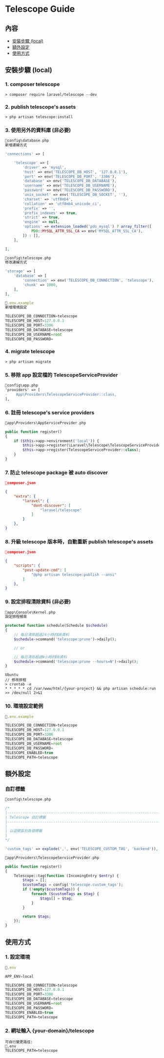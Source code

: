 # Telescope Guide

## 內容

- [安裝步驟 (local)](#安裝步驟-local)
- [額外設定](#額外設定)
- [使用方式](#使用方式)

## 安裝步驟 (local)

### 1. composer telescope

```shell
> composer require laravel/telescope --dev
```

### 2. publish telescope's assets

```shell
> php artisan telescope:install
```

### 3. 使用另外的資料庫 (非必要)

```php
📁config\database.php
新增連線方式

'connections' => [

    'telescope' => [
        'driver' => 'mysql',
        'host' => env('TELESCOPE_DB_HOST', '127.0.0.1'),
        'port' => env('TELESCOPE_DB_PORT', '3306'),
        'database' => env('TELESCOPE_DB_DATABASE'),
        'username' => env('TELESCOPE_DB_USERNAME'),
        'password' => env('TELESCOPE_DB_PASSWORD'),
        'unix_socket' => env('TELESCOPE_DB_SOCKET', ''),
        'charset' => 'utf8mb4',
        'collation' => 'utf8mb4_unicode_ci',
        'prefix' => '',
        'prefix_indexes' => true,
        'strict' => true,
        'engine' => null,
        'options' => extension_loaded('pdo_mysql') ? array_filter([
            PDO::MYSQL_ATTR_SSL_CA => env('MYSQL_ATTR_SSL_CA'),
        ]) : [],
    ],

],
```

```php
📁config\telescope.php
修改連線方式

'storage' => [
    'database' => [
        'connection' => env('TELESCOPE_DB_CONNECTION', 'telescope'),
        'chunk' => 1000,
    ],
],
```

```javascript
📁.env.example
新增環境設定

TELESCOPE_DB_CONNECTION=telescope
TELESCOPE_DB_HOST=127.0.0.1
TELESCOPE_DB_PORT=3306
TELESCOPE_DB_DATABASE=telescope
TELESCOPE_DB_USERNAME=root
TELESCOPE_DB_PASSWORD=
```

### 4. migrate telescope

```shell
> php artisan migrate
```

### 5. 移除 app 設定檔的 TelescopeServiceProvider

```diff
📁config\app.php
'providers' => [
-    App\Providers\TelescopeServiceProvider::class,
],
```

### 6. 註冊 telescope's service providers

```php
📁app\Providers\AppServiceProvider.php

public function register()
{
    if ($this->app->environment('local')) {
        $this->app->register(\Laravel\Telescope\TelescopeServiceProvider::class);
        $this->app->register(TelescopeServiceProvider::class);
    }
}
```

### 7. 防止 telescope package 被 auto discover

```json
📁composer.json

{
    "extra": {
        "laravel": {
            "dont-discover": [
                "laravel/telescope"
            ]
        }
    },
}
```

### 8. 升級 telescope 版本時，自動重新 publish telescope's assets

```json
📁composer.json

{
    "scripts": {
        "post-update-cmd": [
            "@php artisan telescope:publish --ansi"
        ]
    },
}
```

### 9. 設定排程清除資料 (非必要)

```php
📁app\Console\Kernel.php
設定排程頻率

protected function schedule(Schedule $schedule)
{
    // 每日清除超過24小時的DB資料
    $schedule->command('telescope:prune')->daily();

    // or

    // 每日清除超過N小時的DB資料
    $schedule->command('telescope:prune --hours=N')->daily();
}
```

```shell
Ubuntu
// 修改排程
> crontab -e
* * * * * cd /var/www/html/{your-project} && php artisan schedule:run >> /dev/null 2>&1
```

### 10. 環境設定範例

```javascript
📁.env.example

TELESCOPE_DB_CONNECTION=telescope
TELESCOPE_DB_HOST=127.0.0.1
TELESCOPE_DB_PORT=3306
TELESCOPE_DB_DATABASE=telescope
TELESCOPE_DB_USERNAME=root
TELESCOPE_DB_PASSWORD=
TELESCOPE_ENABLED=true
TELESCOPE_PATH=telescope
```

## 額外設定

### 自訂標籤

```php
📁config\telescope.php

/*
|--------------------------------------------------------------------------
| Telescope 自訂標籤
|--------------------------------------------------------------------------
|
| 以逗號區別各個標籤
|
*/

'custom_tags' => explode(',', env('TELESCOPE_CUSTOM_TAG', 'backend')),
```

```php
📁app\Providers\TelescopeServiceProvider.php

public function register()
{
    Telescope::tag(function (IncomingEntry $entry) {
        $tags = [];
        $customTags = config('telescope.custom_tags');
        if (!empty($customTags)) {
            foreach ($customTags as $tag) {
                $tags[] = $tag;
            }
        }

        return $tags;
    });
}
```

## 使用方式

### 1. 設定環境

```javascript
📁.env

APP_ENV=local

TELESCOPE_DB_CONNECTION=telescope
TELESCOPE_DB_HOST=127.0.0.1
TELESCOPE_DB_PORT=3306
TELESCOPE_DB_DATABASE=telescope
TELESCOPE_DB_USERNAME=root
TELESCOPE_DB_PASSWORD=
TELESCOPE_ENABLED=true
TELESCOPE_PATH=telescope
```

### 2. 網址輸入 {your-domain}/telescope

```
可自行變更路徑:
📁.env
TELESCOPE_PATH=telescope
```
